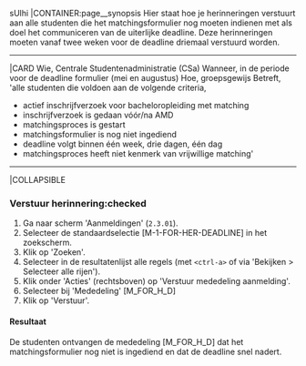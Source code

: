 sUlhi
|CONTAINER:page__synopsis
Hier staat hoe je herinneringen verstuurt aan alle studenten die het matchingsformulier nog moeten indienen met als doel het communiceren van de uiterlijke deadline. Deze herinneringen moeten vanaf twee weken voor de deadline driemaal verstuurd worden.
_____
|CARD
Wie, Centrale Studentenadministratie (CSa)
Wanneer, in de periode voor de deadline formulier (mei en augustus)
Hoe, groepsgewijs
Betreft, 'alle studenten die voldoen aan de volgende criteria,

* actief inschrijfverzoek voor bacheloropleiding met matching
* inschrijfverzoek is gedaan vóór/na AMD
* matchingsproces is gestart
* matchingsformulier is nog niet ingediend
* deadline volgt binnen één week, drie dagen, één dag
* matchingsproces heeft niet kenmerk van vrijwillige matching'
_____
|COLLAPSIBLE
### Verstuur herinnering:checked
1. Ga naar scherm 'Aanmeldingen' (`2.3.01`).
1. Selecteer de standaardselectie [M-1-FOR-HER-DEADLINE] in het zoekscherm.
1. Klik op 'Zoeken'.
1. Selecteer in de resultatenlijst alle regels (met `<ctrl-a>` of via 'Bekijken > Selecteer alle rijen').
1. Klik onder 'Acties' (rechtsboven) op 'Verstuur mededeling aanmelding'.
1. Selecteer bij 'Mededeling' [M_FOR_H_D]
1. Klik op 'Verstuur'.

#### Resultaat
De studenten ontvangen de mededeling [M_FOR_H_D] dat het matchingsformulier nog niet is ingediend en dat de deadline snel nadert.